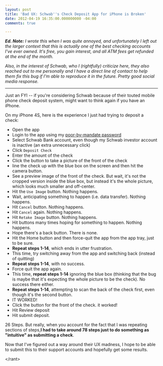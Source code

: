 ```yaml
---
layout: post
title: 'Bad UX: Schwab''s Check Deposit App for iPhone is Broken'
date: 2012-04-19 16:35:00.000000000 -04:00
comments: true

---
```

***Ed. Note:** I wrote this when I was quite annoyed, and unfortunately I left out the larger context that this is actually one of the best checking accounts I've ever owned. It's free, you gain interest, and all ATM fees get refunded at the end of the month.*

*Also, in the interest of Schwab, who I (rightfully) criticize here, they also reached out to me personally and I have a direct line of contact to help them fix this bug if I'm able to reproduce it in the future. Pretty good social media response.*

---
Just an FYI -- if you're considering Schwab because of their touted mobile phone check deposit system, might want to think again if you have an iPhone.

On my iPhone 4S, here is the experience I just had trying to deposit a check:

* Open the app
* Login to the app using my [poor-by-mandate password](http://skwordpresstoghost.azurewebsites.net/?p=1201)
* Select Schwab Bank account, even though my Schwab investor account is inactive (an extra unnecessary click)
* Click `Deposit Check`
* Enter the amount of the check
* Click the button to take a picture of the front of the check
* line the check up with the blue box on the screen and then hit the camera button.
* See a preview image of the front of the check. But wait, it's not the cropped version inside the blue box, but instead it's the whole picture, which looks much smaller and off-center.
* Hit the `Use Image` button. Nothing happens.
* Wait, anticipating something to happen (i.e. data transfer). Nothing happens.
* Hit `Cancel` button. Nothing happens.
* Hit `Cancel` again. Nothing happens.
* Hit `Retake Image` button. Nothing happens.
* Hit buttons many times hoping for something to happen. Nothing happens.
* Hope there's a back button. There is none.
* Hit the Home button and then force-quit the app from the app tray, just to be sure.
* **Repeat steps 1-14**, which ends in utter frustration.
* This time, try switching away from the app and switching back (instead of quitting)
* **Repeat steps 1-14**, with no success.
* Force quit the app again.
* This time, **repeat steps 1-14** ignoring the blue box (thinking that the bug is maybe that it's expecting the whole picture to be the check). No success there either.
* **Repeat steps 1-14**, attempting to scan the back of the check first, even though it's the second button.
* IT WORKED!
* Click the button for the front of the check. it worked!
* Hit Review deposit
* Hit submit deposit.

26 Steps. But really, when you account for the fact that I was repeating sections of steps,**I had to take around 78 steps just to do something as "intuitive" as submitting a check**.

Now that I've figured out a way around their UX madness, I hope to be able to submit this to their support accounts and hopefully get some results.

&lt;/rant&gt;
